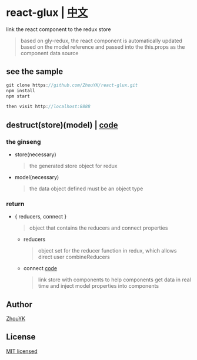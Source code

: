 # react-glux | [中文](https://github.com/ZhouYK/react-glux)

link the react component to the redux store
> based on gly-redux, the react component is automatically updated based on the model reference and passed into the this.props as the component data source

## see the sample
```javascript
git clone https://github.com/ZhouYK/react-glux.git
npm install
npm start

then visit http://localhost:8888
```


## destruct(store)(model) | [code](https://github.com/ZhouYK/react-glux/blob/master/example/configStore.js)

### the ginseng
- store(necessary)
  > the generated store object for redux
- model(necessary)
  > the data object defined must be an object type
  
### return
- { reducers, connect }
  > object that contains the reducers and connect properties
  
   - reducers
      > object set for the reducer function in redux, which allows direct user combineReducers
   - connect [code](https://github.com/ZhouYK/react-glux/blob/master/example/App/UserList.jsx)
      > link store with components to help components get data in real time and inject model properties into components


## Author
[ZhouYK](https://github.com/ZhouYK)

## License
[MIT licensed](https://github.com/ZhouYK/react-glux/blob/master/LICENSE) 
